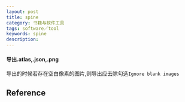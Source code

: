 ```yaml
---
layout: post
title: spine
category: 书籍与软件工具
tags: software／tool
keywords: spine
description: 
---
```


#### 导出.atlas,.json,.png

导出的时候若存在空白像素的图片,则导出应去除勾选`Ignore blank images`

## Reference

